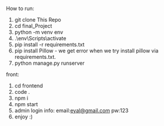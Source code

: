 
How to run:

1. git clone This Repo
2. cd final_Project
3. python -m venv env
4. .\env\Scripts\activate
5. pip install -r requirements.txt
6. pip install Pillow - we get error when we try install pillow via requirements.txt.
7. python manage.py runserver


front:
1. cd frontend
2. code .
3. npm i
4. npm start
5. admin login info:
email:eyal@gmail.com
pw:123
6. enjoy :)